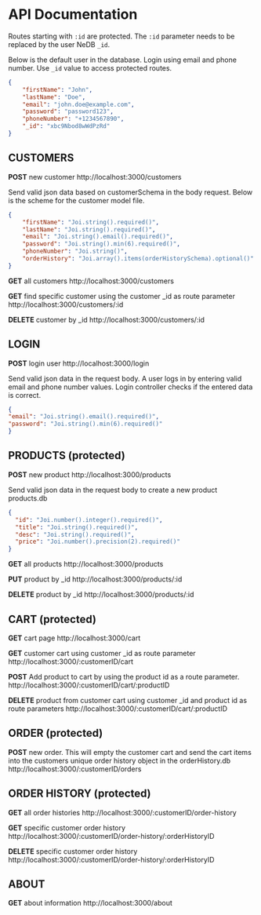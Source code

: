 # API Documentation


Routes starting with `:id` are protected. The `:id` parameter needs to be replaced by the user NeDB `_id`.

Below is the default user in the database. Login using email and phone number. Use `_id` value to access protected routes.

````json
{
    "firstName": "John",
    "lastName": "Doe",
    "email": "john.doe@example.com",
    "password": "password123",
    "phoneNumber": "+1234567890",
    "_id": "xbc9Nbod8wWdPzRd"
}
````


## CUSTOMERS

**POST** new customer http://localhost:3000/customers

Send valid json data based on customerSchema in the body request. Below is the scheme for the customer model file.

````json
{
    "firstName": "Joi.string().required()",
    "lastName": "Joi.string().required()",
    "email": "Joi.string().email().required()",
    "password": "Joi.string().min(6).required()",
    "phoneNumber": "Joi.string()",
    "orderHistory": "Joi.array().items(orderHistorySchema).optional()"
}
`````

**GET** all customers http://localhost:3000/customers

**GET** find specific customer using the customer _id as route parameter http://localhost:3000/customers/:id

**DELETE** customer by _id http://localhost:3000/customers/:id  




## LOGIN

**POST** login user http://localhost:3000/login

Send valid json data in the request body. A user logs in by entering valid email and phone number values. Login controller checks if the entered data is correct.

````json
{
"email": "Joi.string().email().required()",
"password": "Joi.string().min(6).required()"
}
````






## PRODUCTS (protected)

**POST** new product http://localhost:3000/products

Send valid json data in the request body to create a new product products.db
````json
{
  "id": "Joi.number().integer().required()",
  "title": "Joi.string().required()",
  "desc": "Joi.string().required()", 
  "price": "Joi.number().precision(2).required()"
}
````

**GET** all products http://localhost:3000/products  

**PUT** product by _id http://localhost:3000/products/:id  

**DELETE** product by _id http://localhost:3000/products/:id  




## CART (protected)

**GET** cart page http://localhost:3000/cart  

**GET** customer cart using customer _id as route parameter http://localhost:3000/:customerID/cart  

**POST** Add product to cart by using the product id as a route parameter. http://localhost:3000/:customerID/cart/:productID

**DELETE** product from customer cart using customer _id and product id as route parameters http://localhost:3000/:customerID/cart/:productID  




## ORDER (protected)

**POST** new order. This will empty the customer cart and send the cart items into the customers unique order history object in the orderHistory.db http://localhost:3000/:customerID/orders





## ORDER HISTORY (protected)

**GET** all order histories http://localhost:3000/:customerID/order-history  

**GET** specific customer order history http://localhost:3000/:customerID/order-history/:orderHistoryID  

**DELETE** specific customer order history http://localhost:3000/:customerID/order-history/:orderHistoryID  




## ABOUT

**GET** about information http://localhost:3000/about  

